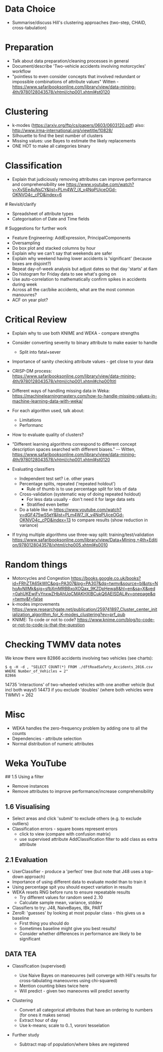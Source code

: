# Data Choice

- Summarise/discuss Hill's clustering approaches (two-step, CHAID, cross-tabulation)

# Preparation

- Talk about data preparation/cleaning processes in general
- Document/describe 'Two-vehicle accidents involving motorcycles' workflow
- "pointless to even consider concepts that involved redundant or impossible combinations of attribute values"
  Witten - https://www.safaribooksonline.com/library/view/data-mining-4th/9780128043578/xhtml/chp001.xhtml#st0120

# Clustering

- k-modes (https://arxiv.org/ftp/cs/papers/0603/0603120.pdf)
  also: http://www.irma-international.org/viewtitle/10828/
- Silhouette to find the best number of clusters
- Missing values: use Bayes to estimate the likely replacements
- ONE HOT to make all categories binary

# Classification

- Explain that judiciously removing attributes can improve performance and comprehensibility
  see https://www.youtube.com/watch?v=XySEe4uNsCY&list=PLm4W7_iX_v4NqPUjceOGd-OKNVO4c_cPD&index=6

# Revisit/clarify

- Spreadsheet of attribute types
- Categorisation of Date and Time fields

# Suggestions for further work

- Feature Engineering: AddExpression, PrincipalComponents
- Oversampling
- Do box plot and stacked columns by hour
- Explain why we can't say that weekends are safer
- Explain why weekend having lower accidents is 'significant' (because boxes are disjoint?)
- Repeat day-of-week analysis but adjust dates so that day 'starts' at 6am
- Do histogram for Friday data to see what's going on
- Use auto-correlation to mathematically confirm spikes in accidents during week
- Across all the car/bike accidents, what are the most common manouvres?
- ACF on year plot?

# Critical Review

- Explain why to use both KNIME and WEKA - compare strengths
- Consider converting severity to binary attribute to make easier to handle
  - Split into fatal+sever
- Importance of sanity checking attribute values - get close to your data
- CRISP-DM process: https://www.safaribooksonline.com/library/view/data-mining-4th/9780128043578/xhtml/chp001.xhtml#chp001titl
- Different ways of handling missing data in Weka: https://machinelearningmastery.com/how-to-handle-missing-values-in-machine-learning-data-with-weka/
- For each algorithm used, talk about:
  - Limitations
  - Performanc
- How to evaluate quality of clusters?
- "Different learning algorithms correspond to different concept description spaces searched with different biases." -- Witten, https://www.safaribooksonline.com/library/view/data-mining-4th/9780128043578/xhtml/chp001.xhtml#st0120

- Evaluating classifiers
  - Independent test set? i.e. other years
  - Percentage splits, repeated ('repeated holdout')
    - Rule of thumb is to use percentage split for lots of data
  - Cross-validation (systematic way of doing repeated holdout)
    - For less data usually - don't need it for large data sets
    - Stratified even better
  - Do a table like in https://www.youtube.com/watch?v=dGF475wS5eY&list=PLm4W7_iX_v4NqPUjceOGd-OKNVO4c_cPD&index=13 to compare results (show reduction in variance)
- If trying multiple algorithms use three-way split: training/test/validation
  https://www.safaribooksonline.com/library/view/Data+Mining,+4th+Edition/9780128043578/xhtml/chp005.xhtml#s0010

# Random things

- Motorcycles and Congestion
  https://books.google.co.uk/books?id=FRhZTA65kWIC&pg=PA307&lpg=PA307&dq=twmv&source=bl&ots=NhoAvNllMk&sig=sfbXmMRBBxoXOQax_9KZDpHewa8&hl=en&sa=X&ved=0ahUKEwjFvYnxwZHbAhUqCMAKHXlBCukQ6AEISDAL#v=onepage&q=twmv&f=false
- k-modes improvements
  https://www.researchgate.net/publication/259741897_Cluster_center_initialization_algorithm_for_K-modes_clustering?ev=prf_pub
- KNIME: To code or not to code?
  https://www.knime.com/blog/to-code-or-not-to-code-is-that-the-question

# Checking TWMV data notes

We know there were 82866 accidents involving two vehicles (see charts):

```
$ q -H -d , "SELECT COUNT(*) FROM ./dftRoadSafety_Accidents_2016.csv WHERE Number_of_Vehicles = 2"
82866
```

14735 'interactions' of two-wheeled vehicles with one another vehicle (but incl both ways!)
14473 if you exclude 'doubles' (where both vehicles were TWMV) = 262

# Misc

- WEKA handles the zero-frequency problem by adding one to all the counts
- Dependencies - attribute selection
- Normal distribution of numeric attributes

# Weka YouTube

## 1.5 Using a filter

- Remove instances
- Remove attributes to improve performance/increase comprehensibility

## 1.6 Visualising

- Select areas and click 'submit' to exclude others (e.g. to exclude outliers)
- Classification errors - square boxes represent errors
  - click to view (compare with confusion matrix)
  - use supervised attribute AddClassification filter to add class as extra attribute

## 2.1 Evaluation

- UserClassifier - produce a 'perfect' tree (but note that J48 uses a top-down approach)
- Importance of using different data to evaluate model than to train it
- Using percentage spit you should expect variation in results
- WEKA resets RNG before runs to ensure repeatable results
  - Try different values for random seed 2..10
  - Calculate sample mean, variance, stddev
- Classifiers to try: J48, NaiveBayes, IBk, PART
- ZeroR: 'guesses' by looking at most popular class - this gives us a baseline
  - First thing you should do
  - Sometimes baseline might give you best results!
  - Consider whether differences in performance are likely to be significant


## DATA TEA

- Classification (supervised)
  - Use Naive Bayes on maneouvres (will converge with Hill's results for cross-tabulating maneouvres using chi-squared)
  - Mention counting bikes twice here
  - Will predict - given two maneovres will predict severity

- Clustering
  - Convert all categorical attributes that have an ordering to numbers (for ones it makes sense)
  - Extract hour of day
  - Use k-means; scale to 0..1, voroni tesselation
- Further study
  - Subtract map of population/where bikes are registered
